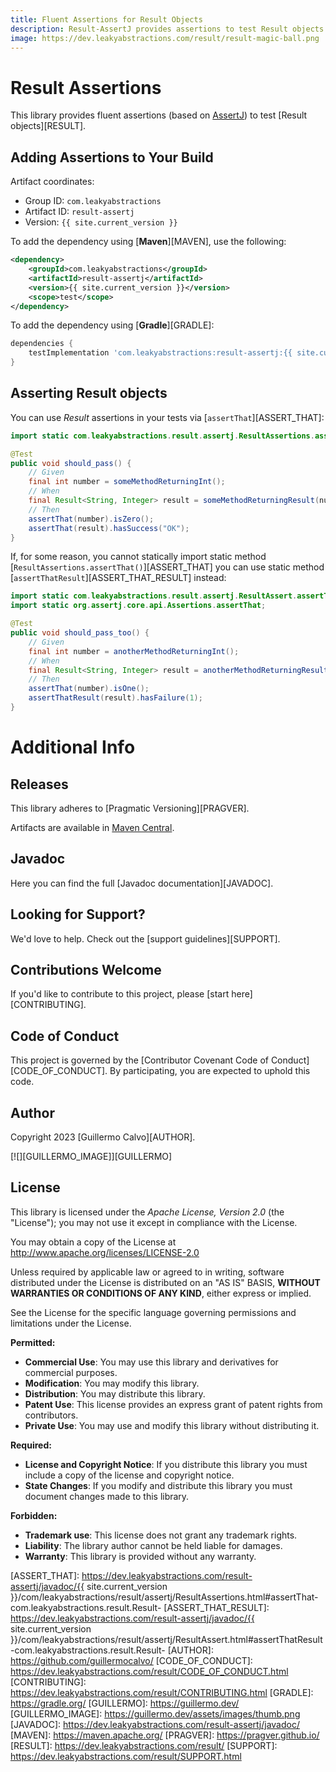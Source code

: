 ```yaml
---
title: Fluent Assertions for Result Objects
description: Result-AssertJ provides assertions to test Result objects
image: https://dev.leakyabstractions.com/result/result-magic-ball.png
---
```


# Result Assertions

This library provides fluent assertions (based on [AssertJ][ASSERTJ]) to test [Result objects][RESULT].


## Adding Assertions to Your Build

Artifact coordinates:

- Group ID: `com.leakyabstractions`
- Artifact ID: `result-assertj`
- Version: `{{ site.current_version }}`

To add the dependency using [**Maven**][MAVEN], use the following:

```xml
<dependency>
    <groupId>com.leakyabstractions</groupId>
    <artifactId>result-assertj</artifactId>
    <version>{{ site.current_version }}</version>
    <scope>test</scope>
</dependency>
```

To add the dependency using [**Gradle**][GRADLE]:

```gradle
dependencies {
    testImplementation 'com.leakyabstractions:result-assertj:{{ site.current_version }}'
}
```


## Asserting Result objects

You can use _Result_ assertions in your tests via [`assertThat`][ASSERT_THAT]:

```java
import static com.leakyabstractions.result.assertj.ResultAssertions.assertThat;

@Test
public void should_pass() {
    // Given
    final int number = someMethodReturningInt();
    // When
    final Result<String, Integer> result = someMethodReturningResult(number);
    // Then
    assertThat(number).isZero();
    assertThat(result).hasSuccess("OK");
}
```

If, for some reason, you cannot statically import static method [`ResultAssertions.assertThat()`][ASSERT_THAT] you can
use static method [`assertThatResult`][ASSERT_THAT_RESULT] instead:

```java
import static com.leakyabstractions.result.assertj.ResultAssert.assertThatResult;
import static org.assertj.core.api.Assertions.assertThat;

@Test
public void should_pass_too() {
    // Given
    final int number = anotherMethodReturningInt();
    // When
    final Result<String, Integer> result = anotherMethodReturningResult(number);
    // Then
    assertThat(number).isOne();
    assertThatResult(result).hasFailure(1);
}
```


# Additional Info

## Releases

This library adheres to [Pragmatic Versioning][PRAGVER].

Artifacts are available in [Maven Central][ARTIFACTS].


## Javadoc

Here you can find the full [Javadoc documentation][JAVADOC].


## Looking for Support?

We'd love to help. Check out the [support guidelines][SUPPORT].


## Contributions Welcome

If you'd like to contribute to this project, please [start here][CONTRIBUTING].


## Code of Conduct

This project is governed by the [Contributor Covenant Code of Conduct][CODE_OF_CONDUCT].
By participating, you are expected to uphold this code.


## Author

Copyright 2023 [Guillermo Calvo][AUTHOR].

[![][GUILLERMO_IMAGE]][GUILLERMO]


## License

This library is licensed under the *Apache License, Version 2.0* (the "License");
you may not use it except in compliance with the License.

You may obtain a copy of the License at <http://www.apache.org/licenses/LICENSE-2.0>

Unless required by applicable law or agreed to in writing, software distributed under the License
is distributed on an "AS IS" BASIS, **WITHOUT WARRANTIES OR CONDITIONS OF ANY KIND**, either express or implied.

See the License for the specific language governing permissions and limitations under the License.


**Permitted:**

- **Commercial Use**: You may use this library and derivatives for commercial purposes.
- **Modification**: You may modify this library.
- **Distribution**: You may distribute this library.
- **Patent Use**: This license provides an express grant of patent rights from contributors.
- **Private Use**: You may use and modify this library without distributing it.

**Required:**

- **License and Copyright Notice**: If you distribute this library you must include a copy of the license and copyright
  notice.
- **State Changes**: If you modify and distribute this library you must document changes made to this library.

**Forbidden:**

- **Trademark use**: This license does not grant any trademark rights.
- **Liability**: The library author cannot be held liable for damages.
- **Warranty**: This library is provided without any warranty.


[ARTIFACTS]:                    https://search.maven.org/artifact/com.leakyabstractions/result-assertj/
[ASSERTJ]:                      https://assertj.github.io/doc/
[ASSERT_THAT]:                  https://dev.leakyabstractions.com/result-assertj/javadoc/{{ site.current_version }}/com/leakyabstractions/result/assertj/ResultAssertions.html#assertThat-com.leakyabstractions.result.Result-
[ASSERT_THAT_RESULT]:           https://dev.leakyabstractions.com/result-assertj/javadoc/{{ site.current_version }}/com/leakyabstractions/result/assertj/ResultAssert.html#assertThatResult-com.leakyabstractions.result.Result-
[AUTHOR]:                       https://github.com/guillermocalvo/
[CODE_OF_CONDUCT]:              https://dev.leakyabstractions.com/result/CODE_OF_CONDUCT.html
[CONTRIBUTING]:                 https://dev.leakyabstractions.com/result/CONTRIBUTING.html
[GRADLE]:                       https://gradle.org/
[GUILLERMO]:                    https://guillermo.dev/
[GUILLERMO_IMAGE]:              https://guillermo.dev/assets/images/thumb.png
[JAVADOC]:                      https://dev.leakyabstractions.com/result-assertj/javadoc/
[MAVEN]:                        https://maven.apache.org/
[PRAGVER]:                      https://pragver.github.io/
[RESULT]:                       https://dev.leakyabstractions.com/result/
[SUPPORT]:                      https://dev.leakyabstractions.com/result/SUPPORT.html

